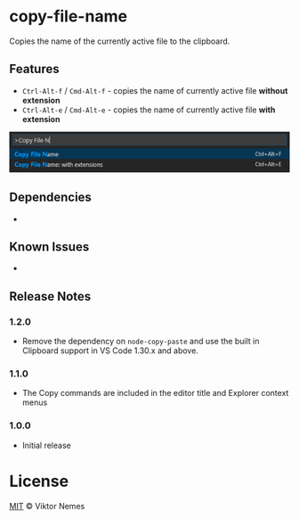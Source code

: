 # copy-file-name

Copies the name of the currently active file to the clipboard.

## Features

* `Ctrl-Alt-f` / `Cmd-Alt-f` - copies the name of currently active file **without extension**
* `Ctrl-Alt-e` / `Cmd-Alt-e` - copies the name of currently active file **with extension**

![Commands](images/copy-file-name-commands.png)

## Dependencies

-

## Known Issues

- 

## Release Notes

### 1.2.0

* Remove the dependency on `node-copy-paste` and use the built in Clipboard support in VS Code 1.30.x and above.

### 1.1.0

* The Copy commands are included in the editor title and Explorer context menus 

### 1.0.0

* Initial release

# License

[MIT](LICENSE) &copy; Viktor Nemes
